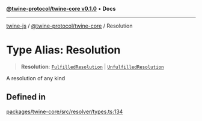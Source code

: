 [**@twine-protocol/twine-core v0.1.0**](../index.md) • **Docs**

***

[twine-js](../../../index.md) / [@twine-protocol/twine-core](../index.md) / Resolution

# Type Alias: Resolution

> **Resolution**: [`FulfilledResolution`](FulfilledResolution.md) \| [`UnfulfilledResolution`](UnfulfilledResolution.md)

A resolution of any kind

## Defined in

[packages/twine-core/src/resolver/types.ts:134](https://github.com/twine-protocol/twine-js/blob/3800995f9c83f4f5711bcf3062ea754a1e4448ce/packages/twine-core/src/resolver/types.ts#L134)

